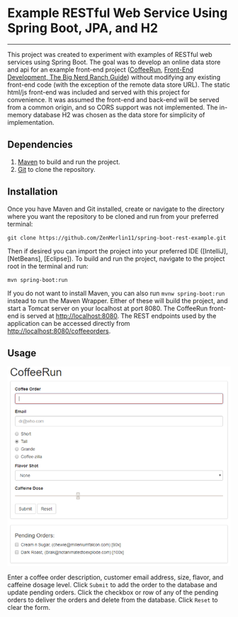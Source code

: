 # Example RESTful Web Service Using Spring Boot, JPA, and H2
---
This project was created to experiment with examples of RESTful web services using Spring Boot. The goal was to develop an online data store and api for an example front-end project ([CoffeeRun](https://github.com/ZenMerlin11/coffeerun), [Front-End Development, The Big Nerd Ranch Guide](https://www.bignerdranch.com/books/front-end-web-development/)) without modifying any existing front-end code (with the exception of the remote data store URL). The static html/js front-end was included and served with this project for convenience. It was assumed the front-end and back-end will be served from a common origin, and so CORS support was not implemented. The in-memory database H2 was chosen as the data store for simplicity of implementation.

## Dependencies
1. [Maven](https://maven.apache.org/) to build and run the project. 
2. [Git](https://git-scm.com/downloads) to clone the repository.

## Installation

Once you have Maven and Git installed, create or navigate to the directory where you want the repository to be cloned and run from your preferred terminal:

    git clone https://github.com/ZenMerlin11/spring-boot-rest-example.git

Then if desired you can import the project into your preferred IDE ([IntelliJ], [NetBeans], [Eclipse]). To build and run the project, navigate to the project root in the terminal and run:

    mvn spring-boot:run

If you do not want to install Maven, you can also run `mvnw spring-boot:run` instead to run the Maven Wrapper. Either of these will build the project, and start a Tomcat server on your localhost at port 8080. The CoffeeRun front-end is served at [http://localhost:8080](http://localhost:8080). The REST endpoints used by the application can be accessed directly from [http://localhost:8080/coffeeorders](http://localhost:8080/coffeeorders).

## Usage

![UI Screenshot](ui-screenshot.png)

Enter a coffee order description, customer email address, size, flavor, and caffeine dosage level. Click `Submit` to add the order to the database and update pending orders. Click the checkbox or row of any of the pending orders to deliver the orders and delete from the database. Click `Reset` to clear the form.